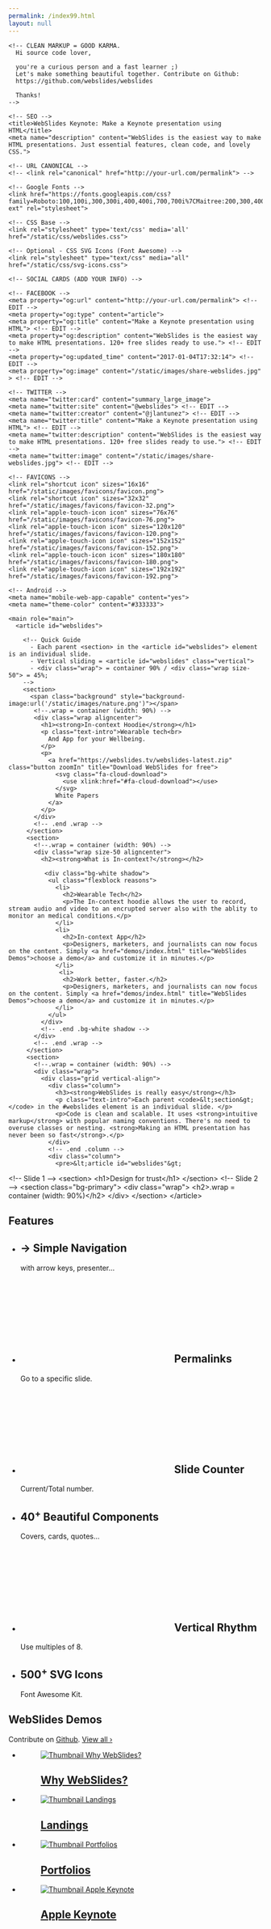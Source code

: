 ```yaml
---
permalink: /index99.html
layout: null
---
```


<html lang="en" prefix="og: http://ogp.me/ns#">
  <head>
    <meta charset="utf-8">
    <meta name="viewport" content="width=device-width, initial-scale=1">

    <!-- CLEAN MARKUP = GOOD KARMA.
      Hi source code lover,

      you're a curious person and a fast learner ;)
      Let's make something beautiful together. Contribute on Github:
      https://github.com/webslides/webslides

      Thanks!
    -->

    <!-- SEO -->
    <title>WebSlides Keynote: Make a Keynote presentation using HTML</title>
    <meta name="description" content="WebSlides is the easiest way to make HTML presentations. Just essential features, clean code, and lovely CSS.">

    <!-- URL CANONICAL -->
    <!-- <link rel="canonical" href="http://your-url.com/permalink"> -->

    <!-- Google Fonts -->
    <link href="https://fonts.googleapis.com/css?family=Roboto:100,100i,300,300i,400,400i,700,700i%7CMaitree:200,300,400,600,700&amp;subset=latin-ext" rel="stylesheet">

    <!-- CSS Base -->
    <link rel="stylesheet" type='text/css' media='all' href="/static/css/webslides.css">

    <!-- Optional - CSS SVG Icons (Font Awesome) -->
    <link rel="stylesheet" type="text/css" media="all" href="/static/css/svg-icons.css">

    <!-- SOCIAL CARDS (ADD YOUR INFO) -->

    <!-- FACEBOOK -->
    <meta property="og:url" content="http://your-url.com/permalink"> <!-- EDIT -->
    <meta property="og:type" content="article">
    <meta property="og:title" content="Make a Keynote presentation using HTML"> <!-- EDIT -->
    <meta property="og:description" content="WebSlides is the easiest way to make HTML presentations. 120+ free slides ready to use."> <!-- EDIT -->
    <meta property="og:updated_time" content="2017-01-04T17:32:14"> <!-- EDIT -->
    <meta property="og:image" content="/static/images/share-webslides.jpg" > <!-- EDIT -->

    <!-- TWITTER -->
    <meta name="twitter:card" content="summary_large_image">
    <meta name="twitter:site" content="@webslides"> <!-- EDIT -->
    <meta name="twitter:creator" content="@jlantunez"> <!-- EDIT -->
    <meta name="twitter:title" content="Make a Keynote presentation using HTML"> <!-- EDIT -->
    <meta name="twitter:description" content="WebSlides is the easiest way to make HTML presentations. 120+ free slides ready to use."> <!-- EDIT -->
    <meta name="twitter:image" content="/static/images/share-webslides.jpg"> <!-- EDIT -->

    <!-- FAVICONS -->
    <link rel="shortcut icon" sizes="16x16" href="/static/images/favicons/favicon.png">
    <link rel="shortcut icon" sizes="32x32" href="/static/images/favicons/favicon-32.png">
    <link rel="apple-touch-icon icon" sizes="76x76" href="/static/images/favicons/favicon-76.png">
    <link rel="apple-touch-icon icon" sizes="120x120" href="/static/images/favicons/favicon-120.png">
    <link rel="apple-touch-icon icon" sizes="152x152" href="/static/images/favicons/favicon-152.png">
    <link rel="apple-touch-icon icon" sizes="180x180" href="/static/images/favicons/favicon-180.png">
    <link rel="apple-touch-icon icon" sizes="192x192" href="/static/images/favicons/favicon-192.png">

    <!-- Android -->
    <meta name="mobile-web-app-capable" content="yes">
    <meta name="theme-color" content="#333333">
  </head>
  <body>
    

    <main role="main">
      <article id="webslides">

        <!-- Quick Guide
          - Each parent <section> in the <article id="webslides"> element is an individual slide.
          - Vertical sliding = <article id="webslides" class="vertical">
          - <div class="wrap"> = container 90% / <div class="wrap size-50"> = 45%;
        -->
        <section>
          <span class="background" style="background-image:url('/static/images/nature.png')"></span>
           <!--.wrap = container (width: 90%) -->
           <div class="wrap aligncenter">
             <h1><strong>In-context Hoodie</strong></h1>
             <p class="text-intro">Wearable tech<br>
               And App for your Wellbeing.
             </p>
             <p>
               <a href="https://webslides.tv/webslides-latest.zip" class="button zoomIn" title="Download WebSlides for free">
                 <svg class="fa-cloud-download">
                   <use xlink:href="#fa-cloud-download"></use>
                 </svg>
                 White Papers
               </a>
             </p>
           </div>
           <!-- .end .wrap -->
         </section>
         <section>
           <!--.wrap = container (width: 90%) -->
           <div class="wrap size-50 aligncenter">
             <h2><strong>What is In-context?</strong></h2>
           
              <div class="bg-white shadow">
               <ul class="flexblock reasons">
                 <li>
                   <h2>Wearable Tech</h2>
                   <p>The In-context hoodie allows the user to record, stream audio and video to an encrupted server also with the ablity to monitor an medical conditions.</p>
                 </li>
                 <li>
                   <h2>In-context App</h2>
                   <p>Designers, marketers, and journalists can now focus on the content. Simply <a href="demos/index.html" title="WebSlides Demos">choose a demo</a> and customize it in minutes.</p>
                 </li>
                  <li>
                   <h2>Work better, faster.</h2>
                   <p>Designers, marketers, and journalists can now focus on the content. Simply <a href="demos/index.html" title="WebSlides Demos">choose a demo</a> and customize it in minutes.</p>
                 </li>
               </ul>
             </div>
             <!-- .end .bg-white shadow -->
           </div>
           <!-- .end .wrap -->
         </section>
         <section>
           <!--.wrap = container (width: 90%) -->
           <div class="wrap">
             <div class="grid vertical-align">
               <div class="column">
                 <h3><strong>WebSlides is really easy</strong></h3>
                 <p class="text-intro">Each parent <code>&lt;section&gt;</code> in the #webslides element is an individual slide. </p>
                 <p>Code is clean and scalable. It uses <strong>intuitive markup</strong> with popular naming conventions. There's no need to overuse classes or nesting. <strong>Making an HTML presentation has never been so fast</strong>.</p>
               </div>
               <!-- .end .column -->
               <div class="column">
                 <pre>&lt;article id="webslides"&gt;
   <span class="code-comment">&lt;!-- Slide 1 --&gt;</span>
   &lt;section&gt;
     &lt;h1&gt;Design for trust&lt;/h1&gt;
   &lt;/section&gt;
   <span class="code-comment">&lt;!-- Slide 2 --&gt;</span>
   &lt;section class="bg-primary"&gt;
     &lt;div class="wrap"&gt;
       &lt;h2&gt;.wrap = container (width: 90%)&lt;/h2&gt;
     &lt;/div&gt;
   &lt;/section&gt;
 &lt;/article&gt;
 </pre>
               </div>
               <!-- .end .column -->
             </div>
             <!-- .end .grid -->
           </div>
           <!-- .end .wrap -->
         </section>
         <section>
           <div class="wrap">
             <h2>Features</h2>
             <ul class="flexblock features">
               <li>
                 <div>
                   <h2>
                     <span>&rarr;</span>
                     Simple Navigation
                   </h2>
                   with arrow keys, presenter...
                 </div>
               </li>
               <li>
                 <div>
                   <h2>
                     <svg class="fa-link">
                       <use xlink:href="#fa-link"></use>
                     </svg>
                     Permalinks
                   </h2>
                   Go to a specific slide.
                 </div>
               </li>
               <li>
                 <div>
                   <h2>
                     <svg class="fa-clock-o">
                       <use xlink:href="#fa-clock-o"></use>
                     </svg>
                     Slide Counter
                   </h2>
                   Current/Total number.
                 </div>
               </li>
               <li>
                 <div>
                   <h2>
                     <span>40<sup>+</sup></span>
                     Beautiful Components
                   </h2>
                   Covers, cards, quotes...
                 </div>
               </li>
               <li>
                 <div>
                   <h2>
                     <svg class="fa-text-height">
                       <use xlink:href="#fa-text-height"></use>
                     </svg>
                     Vertical Rhythm
                   </h2>
                   Use multiples of 8.
                 </div>
               </li>
               <li>
                 <div>
                   <h2>
                     <span>500<sup>+</sup></span>
                     SVG Icons
                   </h2>
                   Font Awesome Kit.
                 </div>
               </li>
             </ul>
           </div>
         </section>
         <section>
           <div class="wrap">
             <h2><strong>WebSlides Demos</strong></h2>
             <p>Contribute on <a href="https://github.com/webslides/webslides" title="Contribute on Github">Github</a>. <span class="alignright"><a href="demos/index.html" title="WebSlides Demos">View all &rsaquo;</a></span></p>
             <ul class="flexblock gallery">
               <li>
                 <a href="demos/why-webslides.html" title="Why WebSlides?">
                   <figure>
                     <img alt="Thumbnail Why WebSlides?" src="https://webslides.tv/static/images/demos-why.png">
                     <figcaption>
                       <h2>Why WebSlides?</h2>
                     </figcaption>
                   </figure>
                 </a>
               </li>
               <li>
                 <a href="demos/landings.html" title="Landings">
                   <figure>
                     <img alt="Thumbnail Landings" src="https://webslides.tv/static/images/demos-landings.png">
                     <figcaption>
                       <h2>Landings</h2>
                     </figcaption>
                   </figure>
                 </a>
               </li>
               <li>
                 <a href="demos/portfolios.html" title="Portfolios">
                   <figure>
                     <img alt="Thumbnail Portfolios" src="https://webslides.tv/static/images/demos-portfolios.png">
                     <figcaption>
                       <h2>Portfolios</h2>
                     </figcaption>
                   </figure>
                 </a>
               </li>
               <li>
                 <a href="demos/keynote.html" title="Apple Keynote">
                   <figure>
                     <img alt="Thumbnail Apple Keynote" src="https://webslides.tv/static/images/demos-apple.png">
                     <figcaption>
                       <h2>Apple Keynote</h2>
                     </figcaption>
                   </figure>
                 </a>
               </li>
             </ul>
           </div>
           <!-- .end .wrap -->
         </section>
         <section>
           <div class="wrap">
             <div class="grid vertical-align">
               <div class="column">
                 <h4>
                   <svg class="fa-life-ring">
                     <use xlink:href="#fa-life-ring"></use>
                   </svg>
                   <strong>Guides</strong>
                 </h4>
                 <p>If you need help, here's just three tutorials. Just a basic knowledge of HTML is required:</p>
                 <ul class="description">
                   <li><a href="demos/components.html" title="WebSlides Components">WebSlides Components</a>.</li>
                   <li><a href="demos/classes.html" title="WebSlides Classes">WebSlides Classes</a>.</li>
                   <li><a href="demos/media.html" title="WebSlides Media">WebSlides Media: images, videos...</a></li>
                 </ul>
               </div>
               <div class="column">
                 <figure><img class="aligncenter" src="static/images/setup.png" alt="WebSlides Files"></figure>
               </div>
               <div class="column">
                 <h4>
                   <svg class="fa-cubes">
                     <use xlink:href="#fa-cubes"></use>
                   </svg>
                   <strong>Built to expand</strong>
                 </h4>
                 <p>The best way to <strong>inspire with your content</strong> is to connect on a personal level:</p>
                 <ul class="description">
                   <li>Background images: <a href="http://unsplash.com">Unsplash</a>.</li>
                   <li>CSS animations: <a href="https://daneden.github.io/animate.css/">Animate.css</a>.</li>
                   <li>Longforms: <a href="http://michalsnik.github.io/aos/"> Animate on scroll</a>.</li>
                 </ul>
               </div>
             </div>
             <!--end .grid -->
           </div>
         </section>
         <section class="aligncenter">
           <!-- .wrap = container (width: 90%) -->
           <div class="wrap">
             <h2><strong>Ready to Start?</strong> </h2>
             <p class="text-intro">Create your own presentation instantly. <br>120+ premium slides ready to use.</p>
             <p>
               <a href="https://webslides.tv/webslides-latest.zip" class="button" title="Download WebSlides">
                 <svg class="fa-cloud-download">
                   <use xlink:href="#fa-cloud-download"></use>
                 </svg>
                 Free Download
               </a>
               <span class="try">
                 <a href="https://www.paypal.me/jlantunez/8" title="Thanks :)">
                   <svg class="fa-paypal">
                     <use xlink:href="#fa-paypal"></use>
                   </svg>
                   Pay what you want.
                 </a>
               </span>
             </p>
           </div>
           <!-- .end .wrap -->
         </section>
         <section class="slide-bottom">
           <div class="wrap">
             <div class="content-right text-serif">
               <h2>
                 <strong>Thanks.</strong>
                 <a target="_blank" title="Share on Twitter" href="https://twitter.com/intent/tweet?text=Finally,%20everything%20you%20need%20to%20make%20HTML%20presentations%20in%20a%20fast/beautiful%20way.%20@WebSlides%20=%20Good%20karma%20&mdash;%20https://webslides.tv">
                   <svg class="fa-twitter">
                     <use xlink:href="#fa-twitter"></use>
                   </svg>
                 </a>
               </h2>
               <p>People share content that makes them feel inspired. WebSlides is a very effective way to engage young audiences, customers, and teams.</p> 
               <p>Best,<br> <a href="https://twitter.com/jlantunez">@jlantunez</a>, <a href="https://twitter.com/belelros">@belelros</a>, and <a href="https://twitter.com/luissacristan">@luissacristan</a>.</p>
             </div>
             <!-- .end .content-right -->
           </div>
           <!-- .end .wrap -->
         </section>
        <section class="bg-apple aligncenter">
          <!--.wrap = container (width: 90%) -->
          <div class="wrap">
            <h1><img class="whitelogo" src="/static/images/logos/apple.svg" alt="Apple Logo"></h1>
          </div>
          <!-- .end .wrap -->
        </section>
        <section class="bg-apple">
          <!--.wrap = container (width: 90%) -->
          <div class="wrap size-50">
            <h1>Make a Keynote presentation using HTML</h1>
            <p class="text-intro">WebSlides is an open source framework for building HTML presentations, landings, and portfolios.</p>
            <p><code>.bg-apple</code></p>
          </div>
          <!-- .end .wrap -->
        </section>
        <section class="bg-apple aligncenter">
          <!--.wrap = container (width: 90%) -->
          <div class="wrap">
            <h2>HTML presentations can be easy</h2>
          </div>
          <!-- .end .wrap -->
        </section>
        <section class="bg-apple">
          <div class="wrap">
            <h2>Features</h2>
            <ul class="flexblock features">
              <li>
                <div>
                  <h2>
                    <span>&rarr;</span>
                    Simple Navigation
                  </h2>
                  with arrow keys and swipe.
                </div>
              </li>
              <li>
                <div>
                  <h2>
                    <svg class="fa-link">
                      <use xlink:href="#fa-link"></use>
                    </svg>
                    Permalinks
                  </h2>
                  Go to a specific slide.
                </div>
              </li>
              <li>
                <div>
                  <h2>
                    <svg class="fa-clock-o">
                      <use xlink:href="#fa-clock-o"></use>
                    </svg>
                    Slide Counter
                  </h2>
                  Current/Total number
                </div>
              </li>
              <li>
                <div>
                  <h2>
                    <span>40<sup>+</sup></span>
                    Beautiful Components
                  </h2>
                  Covers, cards, quotes...
                </div>
              </li>
              <li>
                <div>
                  <h2>
                    <svg class="fa-text-height">
                      <use xlink:href="#fa-text-height"></use>
                    </svg>
                    Vertical Rhythm
                  </h2>
                  Use multiples of 8.
                </div>
              </li>
              <li>
                <div>
                  <h2>
                    <span>500<sup>+</sup></span>
                    SVG Icons
                  </h2>
                  Font Awesome Kit.
                </div>
              </li>
            </ul>
          </div>
        </section>
        <section class="bg-apple">
          <div class="wrap">
            <div class="content-left">
              <h2>WebSlides was made to inspire people.</h2>
            </div>
            <!-- end .content-left -->
            <div class="content-left">
              <p>WebSlides is a wonderful way to showcase your company. All content is for demo purposes only. Images are property of their respective owners.</p>
            </div>
            <!-- end .content-left -->
            <ul class="flexblock">
              <li>
                <div>
                  <img class="whitelogo" src="/static/images/logos/google.svg" alt="Google">
                </div>
              </li>
              <li>
                <div>
                  <img class="whitelogo" src="/static/images/logos/netflix.svg" alt="Netflix">
                </div>
              </li>
              <li>
                <div>
                  <img class="whitelogo" src="/static/images/logos/microsoft.svg" alt="Microsoft">
                </div>
              </li>
            </ul>
          </div>
          <!-- .end .wrap -->
        </section>
        <section class="bg-apple">
          <div class="wrap">
            <div class="content-left">
              <h2>WebSlides help you build a culture of excellence.</h2>
            </div>
            <!-- end .content-left -->
            <div class="content-left">
              <p>The art of storytelling. Hypertext, clean code, and beauty as narrative elements. Just essential features and lovely CSS. All content is for demo purposes only. </p>
            </div>
            <!-- end .content-left -->
            <ul class="flexblock metrics">
              <li> Founded
                <span>1976</span>
              </li>
              <li>
                <span>
                  <svg class="fa-users">
                    <use xlink:href="#fa-users"></use>
                  </svg>
                </span>
                524M Subscribers
              </li>
              <li>
                <span>
                  <svg class="fa-line-chart">
                    <use xlink:href="#fa-line-chart"></use>
                  </svg>
                </span>
                Revenue: $16M
              </li>
              <li>
                Monthly Growth
                <span>64%</span>
              </li>
            </ul>
          </div>
          <!-- .end .wrap -->
        </section>
        <section class="bg-apple">
          <!--.wrap o <nav> = container 1200px -->
          <div class="wrap">
            <ul class="flexblock metrics border">
              <li> Founded
                <span>1976</span>
              </li>
              <li>
                <span>
                  <svg class="fa-users">
                    <use xlink:href="#fa-users"></use>
                  </svg>
                </span>
                524M Subscribers
              </li>
              <li>
                <span>
                  <svg class="fa-line-chart">
                    <use xlink:href="#fa-line-chart"></use>
                  </svg>
                </span>
                Revenue: $16M
              </li>
              <li>
                Monthly Growth
                <span>64%</span>
              </li>
              <li>
                <span>
                  <svg class="fa-building-o">
                    <use xlink:href="#fa-building-o"></use>
                  </svg>
                </span>
                6 Offices
              </li>
              <li>
                <span>
                  <svg class="fa-smile-o">
                    <use xlink:href="#fa-smile-o"></use>
                  </svg>
                </span>
                14K Employees
              </li>
              <li>
                <span>
                $4M
                </span>
                EBITDA
              </li>
              <li>
                <span>
                  <svg class="fa-university">
                    <use xlink:href="#fa-university"></use>
                  </svg>
                </span>
                Bank: $76B
              </li>
            </ul>
          </div>
          <!-- .end .wrap -->
        </section>
        <section class="bg-apple aligncenter">
          <span class="background dark" style="background-image:url('https://source.unsplash.com/pb_lF8VWaPU/')"></span>
          <div class="wrap">
            <h2 class="text-data">3,456,789</h2>
            <h3>iPhone 7 in first 24 hours</h3>
          </div>
          <!-- .end .wrap -->
        </section>
        <section class="bg-apple aligncenter">
          <!--.wrap = container (width: 90%) -->
          <div class="wrap">
            <h2 class="text-data">$48 Billion</h2>
            <h3>Revenue in Q4 2024</h3>
          </div>
          <!-- .end .wrap -->
        </section>
        <section class="bg-apple slide-bottom">
          <!-- Overlay/Opacity: [class*="bg-"] > .background.dark or .light -->
          <span class="background" style="background-image:url('https://source.unsplash.com/Y5Tjb62cxl8/')"></span>
          <div class="wrap">
            <div class="content-left">
              <p>
                <svg class="large fa-tree">
                  <use xlink:href="#fa-tree"></use>
                </svg>
              </p>
              <h2>1,000,000</h2>
              <h3>We're working to protect up to a million acres of sustainable forest.</h3>
            </div>
          </div>
          <!-- .end .wrap -->
        </section>
        <section class="bg-apple">
          <div class="wrap">
            <div class="card-50">
              <figure><img class="aligncenter" src="/static/images/iphone.png" alt="iPhone"></figure>
              <div class="flex-content">
                <h2>
                  <svg class="fa-apple">
                    <use xlink:href="#fa-apple"></use>
                  </svg>
                  iPhone 7
                </h2>
                <p class="text-intro">3D Touch, 12MP photos, and 4K video.</p>
                <p>Every iPhone they have made was built on the same belief. That a phone should be more than a collection of features. That, above all, a phone should be absolutely simple, beautiful, and magical to use.</p>
              </div>
              <!-- end .flex-content-->
            </div>
            <!-- end .card-50-->
          </div>
          <!-- .end .wrap -->
        </section>
        <section class="bg-apple">
          <div class="wrap">
            <div class="grid vertical-align">
              <div class="column">
                <h2>
                  <svg class="fa-apple">
                    <use xlink:href="#fa-apple"></use>
                  </svg>
                  iPhone 7
                </h2>
                <p class="text-intro">We worked closely with the very talented people at Acme and created a new website. Content demo. </p>
                <ul class="description">
                  <li>
                    <span class="text-label">
                    Client:
                    </span>
                    Apple (2016)
                  </li>
                  <li>
                    <span class="text-label">
                    Services:
                    </span>
                    Web Design
                  </li>
                  <li>
                    <span class="text-label">
                    Website:
                    </span>
                    <a href="https://apple.com/iphone/">apple.com/iphone</a>
                  </li>
                </ul>
              </div>
              <!-- end .column-->
              <div class="column">
                <figure>
                  <img src="/static/images/iphone.png" alt="iPhone">
                </figure>
              </div>
              <!-- end figure-->
            </div>
            <!-- end .grid-->
          </div>
          <!-- end .wrap-->
        </section>
        <section class="bg-apple">
          <div class="wrap">
            <div class="card-50">
              <div class="flex-content">
                <ul class="flexblock specs">
                  <li>
                    <div>
                      <svg class="fa-wifi">
                        <use xlink:href="#fa-wifi"></use>
                      </svg>
                      <h2>Ultra-Fast WiFi</h2>
                      Faster LTE with the best worldwide roaming.
                    </div>
                  </li>
                  <li>
                    <div>
                      <svg class="fa-camera">
                        <use xlink:href="#fa-camera"></use>
                      </svg>
                      <h2>Two cameras that shoot as one.</h2>
                      12MP wide angle.
                    </div>
                  </li>
                  <li>
                    <div>
                      <svg class="fa-life-ring">
                        <use xlink:href="#fa-life-ring"></use>
                      </svg>
                      <h2>Lifetime Warranty </h2>
                      We'll fix it or if we can't, we'll replace it.
                    </div>
                  </li>
                </ul>
              </div>
              <!-- end .flex-content-->
              <figure>
                <img class="aligncenter" src="/static/images/iphone.png" alt="iPhone 6">
              </figure>
            </div>
          </div>
          <!-- .end .wrap -->
        </section>
        <section class="bg-apple aligncenter">
          <div class="wrap zoomIn">
            <h1>
              <svg class="fa-apple">
                <use xlink:href="#fa-apple"></use>
              </svg>
              Pay
            </h1>
          </div>
          <!-- .end .wrap -->
        </section>
        <section class="bg-apple">
          <span class="background-left-bottom" style="background-image:url('../static/images/iphone-hand.png')"></span>
          <div class="wrap">
            <div class="content-right">
              <h2>
                Redesigning
                <svg class="fa-apple">
                  <use xlink:href="#fa-apple"></use>
                </svg>
                Pay
              </h2>
              <p>We've been working with the Acme team over the last three months to build a new app.</p>
              <p>
                <a href="#" class="button" title="Case study">Case study &rsaquo;</a>
                <a href="https://www.apple.com/apple-pay/" class="button ghost" title="Apple Website">Open site &rsaquo;</a>
              </p>
            </div>
          </div>
          <!-- .end .wrap -->
        </section>
        <section class="bg-apple">
          <span class="background-right-bottom" style="background-image:url('../static/images/iphone-hand.png')"></span>
          <!--.wrap = container (width: 90%) -->
          <div class="wrap">
            <div class="content-left">
              <h2>Payments Made Simple</h2>
              <p>Apple Pay is so easy. Pay with your debit cards and credit cards with just a touch.</p>
              <div class="content-left">
                <h3>Secure</h3>
                <p>Your card is never stored. Apple Pay uses a device-specific number and unique transaction code.</p>
              </div>
              <!-- .end .content-left -->
              <div class="content-left">
                <h3>Universal</h3>
                <p>Apple Pay works with most major credit and debit cards from nearly all banks.</p>
              </div>
              <!-- .end .content-left -->
            </div>
            <!-- .end .content-left -->
          </div>
          <!-- .end .wrap -->
        </section>
        <section class="bg-apple">
          <span class="background-left-bottom" style="background-image:url('../static/images/iphone-hand.png')"></span>
          <div class="wrap">
            <div class="content-right">
              <ul class="flexblock specs">
                <li>
                  <div>
                    <svg class="fa-bolt">
                      <use xlink:href="#fa-bolt"></use>
                    </svg>
                    <h2>Incredibly fast</h2>
                    Just hold your iPhone near the reader.
                  </div>
                </li>
                <li>
                  <div>
                    <svg class="fa-globe">
                      <use xlink:href="#fa-globe"></use>
                    </svg>
                    <h2>Works with all major banks</h2>
                    Apple Pay is accepted in restaurants, hotels...
                  </div>
                </li>
                <li>
                  <div>
                    <svg class="fa-lock">
                      <use xlink:href="#fa-lock"></use>
                    </svg>
                    <h2>The safer way to pay</h2>
                    Your card number is never stored.
                  </div>
                </li>
              </ul>
            </div>
          </div>
          <!-- .end .wrap -->
        </section>
        <section class="bg-apple">
          <span class="background-right-bottom" style="background-image:url('../static/images/iphone-hand.png')"></span>
          <div class="wrap">
            <div class="content-left">
              <h1>
                <svg class="fa-apple">
                  <use xlink:href="#fa-apple"></use>
                </svg>
                Pay
              </h1>
              <p>Use your iPhone to pay securely and easily at over a million store locations and within apps — with a single touch. See where you can use Apple Pay:
              </p>
              <form class="user" action="/" method="post">
                <input type="text" name="location" placeholder="Stores in your city..." required>
                <button type="submit" title="Search">Search &rsaquo;</button>
              </form>
            </div>
          </div>
          <!-- .end .wrap -->
        </section>
        <section class="bg-apple">
          <!--.wrap = container (width: 90%) -->
          <div class="wrap">
            <blockquote class="text-quote">
              <p>I'm an optimist in the sense that I believe humans are noble and honorable, and some of them are really smart. I have a very optimistic view of individuals.</p>
              <p>
                <cite>
                  <!-- <img class="avatar-56" src="/static/images/avatar.jpg" alt="Avatar"> --> Steve Jobs.
                </cite>
              </p>
            </blockquote>
          </div>
          <!-- .end .wrap -->
        </section>
        <section class="bg-apple">
          <span class="background-right-bottom" style="background-image:url('https://webslides.tv/static/images/tim-cook.png')"></span>
          <div class="wrap">
            <div class="content-left">
              <blockquote>
                <p>&ldquo;We see that privacy is a fundamental human right that people have. We are going to do everything that we can to help maintain that trust.&rdquo;</p>
                <p><cite>Tim Cook, CEO of Apple.</cite></p>
              </blockquote>
            </div>
          </div>
          <!-- .end .wrap -->
        </section>
        <section class="bg-apple">
          <header>
            <!--.wrap o <nav> = container 1200px -->
            <div class="wrap">
              <p>Header <span class="alignright">.alignright</span></p>
            </div>
          </header>
          <div class="aligncenter fadeInUp">
            <h2>Simple CSS Alignments</h2>
            <p>Put content wherever you want.</p>
          </div>
          <footer class="bg-trans-dark">
            <div class="wrap">
              <p>
                <span class="alignleft">
                Footer
                </span>
                <span class="alignright">
                  <a href="#" title="Twitter">
                    <svg class="fa-twitter">
                      <use xlink:href="#fa-twitter"></use>
                    </svg>
                    @username
                  </a>
                </span>
              </p>
            </div>
          </footer>
        </section>
        <section class="bg-apple slide-top">
          <div class="wrap">
            <div class="content-left">
              <h3>1/9 left top</h3>
              <p>Put content wherever you want. Have less. Do more. Create beautiful solutions.</p>
              <p><code>.slide-top and .content-left</code></p>
            </div>
          </div>
          <!-- .end .wrap -->
        </section>
        <section class="bg-apple slide-top">
          <div class="wrap">
            <div class="content-center">
              <h3>2/9 center top</h3>
              <p>Apple I was designed and hand-built by Steve Wozniak. Steve Jobs had the idea of selling the computer.</p>
              <p><code>.slide-top and .content-center</code></p>
            </div>
          </div>
          <!-- .end .wrap -->
        </section>
        <section class="bg-apple slide-top">
          <div class="wrap">
            <div class="content-right">
              <h3>3/9 right top</h3>
              <p>The Apple II is one of the first highly successful computers.</p>
              <p><code>.slide-top and .content-right</code></p>
            </div>
          </div>
          <!-- .end .wrap -->
        </section>
        <section class="bg-apple">
          <div class="wrap">
            <div class="content-left">
              <h3>4/9 left center</h3>
              <p>The Apple III is a business-oriented personal computer that was intended as the successor to the Apple II series.</p>
              <p><code>.content-left</code></p>
            </div>
          </div>
          <!-- .end .wrap -->
        </section>
        <section class="bg-apple">
          <div class="wrap">
            <div class="content-center">
              <h3>5/9 center</h3>
              <p>Apple Lisa was one of the first personal computers to offer a graphical user interface.</p>
              <p><code>.content-center</code></p>
            </div>
          </div>
          <!-- .end .wrap -->
        </section>
        <section class="bg-apple">
          <div class="wrap">
            <div class="content-right">
              <h3>6/9 right center</h3>
              <p>The Macintosh was the company's first mass-market personal computer featuring a GUI and mouse.</p>
              <p><code>.content-right</code></p>
            </div>
          </div>
          <!-- .end .wrap -->
        </section>
        <section class="bg-apple slide-bottom">
          <div class="wrap">
            <div class="content-left">
              <h3>7/9 left bottom</h3>
              <p>The iBook was a line of laptop computers designed and marketed by Apple Inc. from 1999 to 2006.</p>
              <p><code>.slide-bottom</code> and <code>.content-left</code></p>
            </div>
          </div>
          <!-- .end .wrap -->
        </section>
        <section class="bg-apple slide-bottom">
          <div class="wrap">
            <div class="content-center">
              <h3>8/9 center bottom</h3>
              <p>Apple introduced the first generation iPod on October 23, 2001, with the slogan "1,000 songs in your pocket".</p>
              <p><code>.slide-bottom</code> and <code>.content-center</code></p>
            </div>
          </div>
          <!-- .end .wrap -->
        </section>
        <section class="bg-apple slide-bottom">
          <div class="wrap">
            <div class="content-right">
              <h3>9/9 right bottom</h3>
              <p>The original iPhone was introduced by Steve Jobs on January 9, 2007. Jobs introduced the iPhone as a combination of three devices.</p>
              <p><code>.slide-bottom</code> and <code>.content-right</code></p>
            </div>
          </div>
          <!-- .end .wrap -->
        </section>
        <section class="bg-apple">
          <div class="wrap size-50">
            <h2>CSS Animations</h2>
            <p>Fadein transition to all slides.</p>
            <pre>&lt;article id="webslides"&gt;
  &lt;section&gt;
    &lt;div class="wrap fadeInUp"&gt;
      &lt;h1&gt;Slide&lt;/h1&gt;
    &lt;/div&gt;
  &lt;/section&gt;
&lt;/article&gt;</pre>
            <p>Just 5 basic animations: .fadeIn, .fadeInUp, .zoomIn, .slideInLeft, and .slideInRight.</p>
          </div>
          <!-- .end .wrap -->
        </section>
        <section class="bg-black aligncenter">
          <span class="background light" style="background-image:url('https://source.unsplash.com/UxtIESWxLh8/')"></span>
          <div class="wrap">
            <h2>Embedding Media</h2>
          </div>
          <!-- .end .wrap -->
        </section>
        <section class="bg-apple">
          <div class="wrap">
            <div class="content-left">
              <h3><a href="https://webslides.tv/demos/media#slide=2">YouTube API</a></h3>
              <p>Embed videos with loop, autoplay, and muted attributes. The video will automatically play when the slide is loaded.</p>
              <pre>&lt;div class="embed"&gt;
 &lt;div data-youtube data-youtube-id=&quot;CQY3KUR3VzM&quot; data-autoplay &gt;&lt;/div&gt;
&lt;/div&gt;</pre>
              <p><code>.embed</code> (responsive)</p>
            </div>
            <!-- end .content-left -->
            <div class="content-left">
              <!-- <div class="embed"> = Responsive -->
              <div class="embed">
                <div data-youtube data-youtube-id="CQY3KUR3VzM" data-autoplay data-no-controls></div>
              </div>
              <!-- end .embed -->
            </div>
            <!-- end .content-left -->
          </div>
          <!-- .end .wrap -->
        </section>
        <section class="bg-apple fullscreen">
          <!-- Fullscreen Video -->
          <div class="embed">
            <div data-youtube data-youtube-id="lvOKBQvbLhg" data-autoplay></div>
          </div>
          <!-- .end .embed -->
        </section>
        <section class="fullscreen bg-apple aligncenter">
         <div class="embed">
           <video autoplay loop muted poster="https://webslides.tv/static/images/peggy.jpg">
            <source src="https://webslides.tv/static/videos/peggy.mp4" type="video/mp4">
           </video>
          </div><!-- .embed -->
          <!-- .wrap = container (width: 90%) -->
          <div class="wrap size-50">
            <h2><strong>Be Awesome</strong></h2>
          </div>
        </section>
        <section class="fullscreen bg-black aligncenter">
          <div class="embed dark">
             <video autoplay loop muted poster="https://webslides.tv/static/images/peggy.jpg">
             <source src="https://webslides.tv/static/videos/peggy.mp4" type="video/mp4">
            </video>
          </div><!-- .embed -->
          <!-- .wrap = container (width: 90%) -->
          <div class="wrap size-50">
            <h2><strong>Think Different</strong></h2>
            <p>Overlay: <code>fullscreen.bg-black > .embed.dark</code> or .light</p>
          </div>
          <!-- .end .wrap -->
        </section>
        <section class="bg-apple aligncenter">
          <span class="background-right-bottom" style="background-image:url('https://webslides.tv/static/images/tim-cook.png')"></span>
          <div class="wrap">
            <h1>One more thing...</h1>
          </div>
          <!-- .end .wrap -->
        </section>
        <section class="bg-apple aligncenter">
          <div class="wrap">
            <div class="cta">
              <div class="number">
                <p><span>Ag</span></p>
              </div>
              <!--end .number -->
              <div class="benefit">
                <p class="text-subtitle">San Francisco</p>
                <h3><strong>The quick brown fox jumps over the lazy dog</strong>.</h3>
                <p>ABCDEFGHIJKLMNOPQRSTUVWXYZ</p>
                <p>abcdefghijklmnopqrstuvwxyz</p>
                <p>1234567890(,.;:?!$&*)</p>
              </div>
              <!--end .benefit -->
            </div>
            <!--end .cta -->
          </div>
          <!-- .end .wrap -->
        </section>
        <section class="bg-apple aligncenter">
          <!-- .wrap = container (width: 90%) -->
          <div class="wrap">
            <h2><strong>Start in seconds</strong></h2>
            <p class="text-intro">120+ prebuilt slides ready to use.</p>
            <p>
              <a href="https://webslides.tv/webslides-latest.zip" class="button" title="Download WebSlides">
                <svg class="fa-cloud-download">
                  <use xlink:href="#fa-cloud-download"></use>
                </svg>
                Free Download
              </a>
              <span class="try">
                <a href="https://www.paypal.me/jlantunez/8" title="Good karma :)">
                  <svg class="fa-paypal">
                    <use xlink:href="#fa-paypal"></use>
                  </svg>
                  Pay what you want.
                </a>
              </span>
            </p>
          </div>
          <!-- .end .wrap -->
        </section>
        <section class="bg-apple aligncenter">
          <h2 class="text-emoji zoomIn">😎</h2>
          <h3><strong>Thank you!</strong></h2>
          <p><a href="https://twitter.com/webslides" title="@WebSlides on Twitter">@WebSlides</a></p>
        </section>
        <section class="bg-red">
          <span class="background dark" style="background-image:url('https://source.unsplash.com/R1J6Z1cnJZc/1600x800')"></span>
          <!--.wrap = container (width: 90%) -->
          <div class="wrap aligncenter">
            <h1>
              <strong>Netflix's Culture</strong>
            </h1>
            <p class="text-symbols">* * * </p>
            <p><a class="button ghost" href="https://webslides.tv/webslides-latest.zip" title="Download WebSlides for free">
              <svg class="fa-cloud-download">
                <use xlink:href="#fa-cloud-download"></use>
              </svg> WebSlides</a>
            </p>
          </div>
          <!-- .end .wrap -->
        </section>
        <section>
          <div class="wrap size-50 bg-white">
            <h2>
              <svg class="fa-info-circle large">
                <use xlink:href="#fa-info-circle"></use>
              </svg>
              <strong>A bit of context</strong>
            </h2>
            <hr>
            <p><a href="http://firstround.com/review/The-woman-behind-the-Netflix-Culture-doc/">Patty McCord</a> created <a href="https://jobs.netflix.com/life-at-netflix">Netflix's culture</a>. She wrote the document called <strong>"Netflix Culture: Freedom & Responsibility."</strong> (2009). So far, it's been shared over 16 million times on <a href="https://www.slideshare.net/reed2001/culture-1798664">Slideshare</a> and has been called "the most important document ever to come out of the Valley" by Sheryl Sandberg.</p>
          </div>
          <!-- .end .wrap -->
        </section>
        <section>
          <!--.wrap = container (width: 90%) -->
          <div class="wrap">
            <div class="grid vertical-align">
              <div class="column">
                <h3><strong>We seek excellence</strong></h3>
              </div>
              <div class="column">
                <p class="text-intro">We value candor, transparency, and courage. <strong>We embrace context and avoid control</strong>, seeking insight and understanding to make sound decisions.
                </p>
              </div>
            </div>
          </div>
          <!-- .end .wrap -->
        </section>
        <section class="bg-red">
          <span class="background" style="background-image:url('https://source.unsplash.com/BYYu5nvQoUM/1600x800')"></span>
          <!--.wrap = container (width: 90%) -->
          <div class="wrap aligncenter fadeInUp">
            <h3><strong>Diversity & Inclusiveness</strong></h3>
          </div>
          <!-- .end .wrap -->
        </section>
        <section>
          <!--.wrap = container (width: 90%) -->
          <div class="wrap size-50">
            <h2><strong>7 Aspects</strong> of our Culture</h2>
            <hr>
            <ol class="text-cols">
              <li><strong>Values are what we Value</strong></li>
              <li>High Performance</li>
              <li>Freedom & Responsibility</li>
              <li>Context, not Control</li>
              <li>Highly Alined, Loosely Coupled</li>
              <li>Pay Top of Market</li>
              <li>Promotions & Development</li>
            </ol>
          </div>
          <!-- .end .wrap -->
        </section>
        <section>
          <!--.wrap = container (width: 90%) -->
          <div class="wrap size-50 bg-white">
            <h3><strong>1/7 Values are what we value</strong></h3>
            <p class="text-intro">Make your values mean something.</p>
            <hr>
            <p>Many companies have nice sounding value statements displayed in the lobby. Enron, whose leaders went to jail, and which went <strong>bankrupt from <a href="https://www.youtube.com/watch?v=jrEf8uabe7E">fraud</a></strong> had these values displayed in their lobby: <strong>integrity, communication, respect, and excellence</strong>.</p>
          </div>
          <!-- .end .wrap -->
        </section>
        <section>
          <!--.wrap = container (width: 90%) -->
          <div class="wrap size-50">
            <h2><strong>9 Behaviors</strong></h2>
            <p class="text-intro">At Netflix, we particularly value the following nine behaviors and skills. We hire and promote people who demonstrate these nine.</p>
            <hr>
            <ol class="text-cols">
              <li>Judgment</li>
              <li>Communication</li>
              <li>Impact</li>
              <li>Curiosity</li>
              <li>Innovation</li>
              <li>Courage</li>
              <li>Passion</li>
              <li>Honesty</li>
              <li>Selflessness</li>
            </ol>
          </div>
          <!-- .end .wrap -->
        </section>
        <section>
          <!--.wrap = container (width: 90%) -->
          <div class="wrap size-50">
            <h2><strong>7 Aspects</strong> of our Culture</h2>
            <hr>
            <ol class="text-cols">
              <li><strong>Values are what we Value</strong></li>
              <li><strong>High Performance</strong></li>
              <li>Freedom & Responsibility</li>
              <li>Context, not Control</li>
              <li>Highly Alined, Loosely Coupled</li>
              <li>Pay Top of Market</li>
              <li>Promotions & Development</li>
            </ol>
          </div>
          <!-- .end .wrap -->
        </section>
        <section class="bg-black">
          <span class="background dark" style="background-image:url('https://source.unsplash.com/8lUTnkZXZSA/1600x800')"></span>
          <div class="wrap">
            <h3><strong>2/7 High Performance</strong></h3>
            <ul class="flexblock features">
              <li>
                <div>
                  <h2>
                    <svg class="fa-users">
                      <use xlink:href="#fa-users"></use>
                    </svg>
                    We're a team
                  </h2>
                  not a family.
                </div>
              </li>
              <li>
                <div>
                  <h2>
                    <svg class="fa-trophy">
                      <use xlink:href="#fa-trophy"></use>
                    </svg>
                    We're a pro sports team
                  </h2>
                  not a kid's recreational team.
                </div>
              </li>
              <li>
                <div>
                  <h2>
                    <svg class="fa-star">
                      <use xlink:href="#fa-star"></use>
                    </svg>
                    We have stars
                  </h2>
                  in every position.
                </div>
              </li>
            </ul>
          </div>
          <!-- .end .wrap -->
        </section>
        <section>
          <span class="background" style="background-image:url('https://source.unsplash.com/M-H70CDJnDI/1600x800')"></span>
          <div class="wrap size-60 bg-trans-dark">
            <h4><strong>Why are we so manic on high performance?</strong></h4>
            <p class="text-intro">In procedural work, the best are 2x better than the average.</p>
            <hr>
            <p class="text-intro">In creative work, the best are 10x better than the average, so huge premium on creating effective teams of the best.</p>
          </div>
          <!-- .end .wrap -->
        </section>
        <section class="bg-black">
          <span class="background" style="background-image:url('https://source.unsplash.com/26qZsuRwm0c/1600x800')"></span>
          <div class="wrap aligncenter">
            <h2><strong>Content that people love</strong></h2>
          </div>
          <!-- .end .wrap -->
        </section>
        <section class="fullscreen">
          <div class="embed">
            <video autoplay loop poster="https://webslides.tv/static/images/netflix.jpg">
              <source src="https://webslides.tv/static/videos/netflix.mp4" type="video/mp4">
            </video>
          </div>
          <!-- .end .embed -->
        </section>
        <section>
          <div class="wrap size-50">
            <h3><strong>3/7 Freedom & Responsibility</strong></h3>
            <p class="text-intro">Most companies have complex policies around what you can expense, how you travel, what gifts you can accept, etc.</p>
            <hr>
            <p class="text-intro"><strong>Netflix's Policy</strong>: "Act in Netflix's best interest" (5 words long).</p>
          </div>
          <!-- .end .wrap -->
        </section>
        <section>
          <div class="wrap">
            <h3><strong>"Act in Netflix's best interest"</strong> generally means...</h3>
            <ul class="flexblock border">
            <li>
              Expense only what you would otherwise not spend.
            </li>
            <li>
              Travel as you would if it were your own money.
            </li>
            <li>
              What gifts you can accept?
              Disclose non-trivial vendor gifts.
            </li>
            <li>
              Take from Netflix only when it is inefficient to not take (calls...)
            </li>
            </ul>
          </div>
          <!-- .end .wrap -->
        </section>
        <section>
          <div class="wrap size-50 bg-white">
            <h4><strong>Summary of Freedom & Responsibility</strong></h4>
            <hr>
            <ol>
              <li>As we grow, minimize rules.</li>
              <li>Inhibit chaos with ever more high performance people.</li>
              <li><strong>Flexibility is more important than efficiency</strong> in the long term.</li>
            </ol>
          </div>
          <!-- .end .wrap -->
        </section>
        <section>
          <div class="wrap">
            <div class="grid">
              <div class="column">
                <p class="text-context">
                  This is a homage.
                </p>
                <p class="text-intro"><a href="http://firstround.com/review/The-woman-behind-the-Netflix-Culture-doc/">Patty McCord</a> wrote <strong>"Netflix Culture: Freedom & Responsibility"</strong>. Go to <a href="https://www.slideshare.net/reed2001/culture-1798664">Slideshare</a> to read the whole document.</p>
              </div>
              <div class="column">
               <div>
                <div class="embed">
                  <iframe width="560" height="315" src="https://www.youtube.com/embed/uvG0aCbuG60?rel=0&amp;controls=0"  allowfullscreen></iframe>
                </div>
                <!-- normalize flexbox -->
               </div>
               <!-- end .embed -->
              </div>
              <!-- end .column -->
            </div>
            <!-- end .grid -->
          </div>
          <!-- .end .wrap -->
        </section>
        <section class="bg-black-blue aligncenter">
          <span class="background dark" style="background-image:url('https://source.unsplash.com/Zq_K89I9E-8/)"></span>
          <!--.wrap = container (width: 90%) -->
          <div class="wrap">
            <p class="text-subtitle">WebSlides Tutorial</p>
            <h1 class="text-landing">Media</h1>
            <p class="text-symbols">* * *</p>
            <p>
              <a class="button ghost" href="https://github.com/webslides/webslides" title="Download WebSlides">
                <svg class="fa-github">
                  <use xlink:href="#fa-github"></use>
                </svg>
                Free Download
              </a>
            </p>
          </div>
          <!-- .end .wrap -->
        </section>
        <section class="aligncenter">
          <div class="wrap">
            <h2><strong>A quick reference guide for beginners</strong></h2>
            <p class="text-intro">Videos, images, maps, and charts.</p>
            <ul class="flexblock border">
              <li>
                <!--div required = padding li or li>a-->
                <div>
                  <h3><a target="_blank" href="#slide=3">Images</a></h3>
                  <ol>
                    <li><a target="_blank" href="#slide=4">Background Images</a></li>
                    <li><a target="_blank" href="#slide=9">Overlays (light and dark)</a></li>
                    <li><a target="_blank" href="#slide=11">500+ SVG Icons</a></li>
                    <li><a target="_blank" href="#slide=13">Logos</a></li>
                    <li><a target="_blank" href="#slide=14">Avatars</a></li>
                    <li><a target="_blank" href="#slide=15">Devices</a></li>
                    <li><a target="_blank" href="#slide=16">Screenshots</a></li>
                  </ol>
                </div>
              </li>
              <li>
                <!--div required = padding li or li>a-->
                <div>
                  <h3><a target="_blank" href="#slide=17">Videos</a></h3>
                  <ol>
                    <li><a target="_blank" href="#slide=18">Background Videos (hosted & overlay)</a></li>
                    <li><a target="_blank" href="#slide=22">Embedding YouTube videos</a></li>
                    <li><a target="_blank" href="#slide=24">Fullscreen YouTube videos</a></li>
                    <li>
                      <a target="_blank" href="#slide=26"><strong>YouTube API:</strong></a>
                      <ol>
                        <li><a target="_blank" href="#slide=27">Autoplay, loop, mute, and no controls</a></li>
                        <li><a target="_blank" href="#slide=30">Fullscreen video</a></li>
                        <li><a target="_blank" href="#slide=32">Background video with overlay</a></li>
                      </ol>
                    </li>
                  </ol>
                </div>
              </li>
              <li>
                <!--div required = padding li or li>a-->
                <div>
                  <h3><a target="_blank" href="#slide=34">Maps & Charts</a></h3>
                  <ol>
                    <li><a target="_blank" href="#slide=35">Embedding maps</a></li>
                    <li><a target="_blank" href="#slide=36">Embedding the map in a card</a></li>
                    <li><a target="_blank" href="#slide=37">Fullscreen maps</a></li>
                    <li><a target="_blank" href="#slide=38">Embedding charts</a></li>
                  </ol>
                </div>
              </li>
            </ul>
          </div>
          <!-- .end .wrap -->
        </section>
        <section>
          <div class="wrap aligncenter">
            <h3>
              <svg class="fa-camera">
                <use xlink:href="#fa-camera"></use>
              </svg>
              Insert images wherever you want
            </h3>
            <p class="text-intro">15 different positions.</p>
          </div>
          <!-- .end .wrap -->
        </section>
        <section>
          <div class="wrap">
            <h3>15 Different Backgrounds</h3>
            <ul class="text-cols">
              <li><strong>.background</strong> (fullscreen)</li>
              <li>.background-top (cover)</li>
              <li>.background-bottom (cover)</li>
              <li>.background.light (opacity)</li>
              <li>.background.dark (opacity)</li>
              <li>.background-center</li>
              <li>.background-center-top</li>
              <li>.background-center-bottom</li>
              <li>.background-left</li>
              <li>.background-left-top</li>
              <li>.background-left-bottom</li>
              <li>.background-right</li>
              <li>.background-right-top</li>
              <li>.background-right-bottom</li>
              <li>.background-anim (animated)</li>
            </ul>
          </div>
          <!-- .end .wrap -->
        </section>
        <section>
          <div class="wrap size-50">
            <h4>
              <svg class="fa-camera">
                <use xlink:href="#fa-camera"></use>
              </svg>
              .background = Fullscreen Backgrounds
            </h4>
            <p class="text-intro"><a href="https://source.unsplash.com/">How to embed Unsplash photos? &rarr;</a></p>
            <pre>&lt;section&gt;
  &lt;span class="background" style="background-image:url('https://source.unsplash.com/nwfuaYecNUs/')"&gt;&lt;/span&gt;
  &lt;div class="wrap"&gt;
    &lt;h1&gt;Slide&lt;/h1&gt;
  &lt;/div&gt;
&lt;/section&gt;</pre>
            <p>
              <svg class="fa-info">
                <use xlink:href="#fa-info"></use>
              </svg>
              Position .background outside of .wrap container.
            </p>
          </div>
          <!-- .end .wrap -->
        </section>
        <section>
          <span class="background-right-bottom" style="background-image:url('../static/images/iphone-hand.png')"></span>
          <div class="wrap">
            <div class="content-left">
              <h3>.background-(position)</h3>
              <p><code>.background-right-bottom</code></p>
              <ul class="flexblock specs">
                <li>
                  <div>
                    <svg class="fa-wifi">
                      <use xlink:href="#fa-wifi"></use>
                    </svg>
                    <h2>Ultra-Fast WiFi</h2>
                    Simple and secure file sharing.
                  </div>
                </li>
                <li>
                  <div>
                    <svg class="fa-battery-full">
                      <use xlink:href="#fa-battery-full"></use>
                    </svg>
                    <h2>All day battery life</h2>
                    Your battery worries may be over.
                  </div>
                </li>
                <li>
                  <div>
                    <svg class="fa-life-ring">
                      <use xlink:href="#fa-life-ring"></use>
                    </svg>
                    <h2>Lifetime Warranty </h2>
                    We'll fix it or if we can't, we'll replace it.
                  </div>
                </li>
              </ul>
            </div>
          </div>
          <!-- .end .wrap -->
        </section>
        <section>
          <span class="background-left-bottom" style="background-image:url('../static/images/iphone-hand.png')"></span>
          <div class="wrap">
            <div class="content-right">
              <h3>.background-(position)</h3>
              <p><code>.background-left-bottom</code></p>
              <ul class="flexblock specs">
                <li>
                  <div>
                    <svg class="fa-wifi">
                      <use xlink:href="#fa-wifi"></use>
                    </svg>
                    <h2>Ultra-Fast WiFi</h2>
                    Simple and secure file sharing.
                  </div>
                </li>
                <li>
                  <div>
                    <svg class="fa-battery-full">
                      <use xlink:href="#fa-battery-full"></use>
                    </svg>
                    <h2>All day battery life</h2>
                    Your battery worries may be over.
                  </div>
                </li>
                <li>
                  <div>
                    <svg class="fa-life-ring">
                      <use xlink:href="#fa-life-ring"></use>
                    </svg>
                    <h2>Lifetime Warranty </h2>
                    We'll fix it or if we can't, we'll replace it.
                  </div>
                </li>
              </ul>
            </div>
          </div>
          <!-- .end .wrap -->
        </section>
        <section class="aligncenter bg-black">
          <span class="background anim" style="background-image:url('https://source.unsplash.com/n9WPPWiPPJw/')"></span>
          <!--.wrap = container (width: 90%) -->
          <div class="wrap">
            <h2>.background.anim</h2>
          </div>
          <!-- .end .wrap -->
        </section>
        <section class="bg-black aligncenter">
          <span class="background light" style="background-image:url('https://source.unsplash.com/1_CMoFsPfso/')"></span>
          <div class="wrap size-50">
            <h1 class="text-landing text-shadow">Opacity</h1>
            <p><code>[class*="bg-"] > .background.light</code></p>
            <pre>&lt;section class="bg-black"&gt;
  &lt;span class="background light" style="background-image:url('https://source.unsplash.com/1_CMoFsPfso/')"&gt;&lt;/span&gt;
  &lt;div class="wrap"&gt;
    &lt;h1&gt;Slide&lt;/h1&gt;
  &lt;/div&gt;
&lt;/section&gt;</pre>
          </div>
        </section>
        <section class="bg-black aligncenter">
          <span class="background dark" style="background-image:url('https://source.unsplash.com/1_CMoFsPfso')"></span>
          <div class="wrap size-50">
            <h1 class="text-landing text-shadow">Opacity</h1>
            <p><code>[class*="bg-"] > .background.dark</code></p>
            <pre>&lt;section class="bg-black"&gt;
  &lt;span class="background dark" style="background-image:url('https://source.unsplash.com/1_CMoFsPfso/')"&gt;&lt;/span&gt;
  &lt;div class="wrap"&gt;
    &lt;h1&gt;Slide&lt;/h1&gt;
  &lt;/div&gt;
&lt;/section&gt;</pre>
          </div>
        </section>
        <section>
          <div class="wrap size-50">
            <p class="text-subtitle">Optional &middot; 500+ icons</p>
            <h2>
              <a href="http://fontawesome.io/icons/">
                <svg class="fa-flag">
                  <use xlink:href="#fa-flag"></use>
                </svg>
                Font Awesome
              </a>
              as SVG icons
            </h2>
            <pre>&lt;svg class="fa-flag"&gt;
	&lt;use xlink:href="#fa-flag"&gt;&lt;/use&gt;
&lt;/svg&gt;</pre>
            <p>How to change icons?</p>
            <ol class="text-cols">
              <li>Go to <a href="http://fontastic.me/">fontastic.me</a>.</li>
              <li>Create a free account.</li>
              <li>Select new icons.</li>
              <li>Publish as SVG sprite.</li>
              <li>Edit <strong>svg-icons.css</strong> and <strong>svg.icons.js</strong>.</li>
            </ol>
          </div>
          <!-- .end .wrap -->
        </section>
        <section class="bg-green">
          <div class="wrap">
            <h3>ul.flexblock.metrics.border</h3>
            <!-- li>a? Add blink = <ul class="flexblock metrics blink">-->
            <ul class="flexblock metrics border">
              <li> Founded
                <span>2024</span>
              </li>
              <li>
                <span>
                  <svg class="fa-users">
                    <use xlink:href="#fa-users"></use>
                  </svg>
                </span>
                24M Subscribers
              </li>
              <li>
                <span>
                  <svg class="fa-line-chart">
                    <use xlink:href="#fa-line-chart"></use>
                  </svg>
                </span>
                Revenue: $16M
              </li>
              <li>
                Monthly Growth
                <span>64%</span>
              </li>
              <li>
                <span>
                  <svg class="fa-building-o">
                    <use xlink:href="#fa-building-o"></use>
                  </svg>
                </span>
                8 Offices
              </li>
              <li>
                <span>
                  <svg class="fa-smile-o">
                    <use xlink:href="#fa-smile-o"></use>
                  </svg>
                </span>
                48 Employees
              </li>
              <li>
                <span>
                  <svg class="fa-usd">
                    <use xlink:href="#fa-usd"></use>
                  </svg>
                </span>
                EBITDA: $2,4M
              </li>
              <li>
                <span>
                  <svg class="fa-university">
                    <use xlink:href="#fa-university"></use>
                  </svg>
                </span>
                Bank: $32M
              </li>
            </ul>
          </div>
          <!-- .end .wrap -->
        </section>
        <section>
          <div class="wrap">
            <h2>Transparent Logos</h2>
            <p>
              Change the color of a .svg/.png image using CSS. Images are property of their respective owners.
            </p>
            <hr>
            <ul class="flexblock blink">
              <li>
                <a href="#" title="Block Link = .blink">
                  <div>
                    <img src="/static/images/logos/google.svg" alt="Google">
                    <p><strong>Height recommended</strong>: 48px</p>
                  </div>
                </a>
              </li>
              <li>
                <a href="#" title="Block Link = .blink">
                  <div>
                    <img class="blacklogo" src="/static/images/logos/airbnb.svg" alt="Airbnb">
                    <p><code>img.blacklogo</code></p>
                  </div>
                </a>
              </li>
              <li>
                <a href="#" title="Block Link = .blink">
                  <div>
                    <img class="graylogo" src="/static/images/logos/microsoft.svg" alt="Microsoft">
                    <p><code>img.graylogo</code></p>
                  </div>
                </a>
              </li>
              <li class="bg-blue">
                <a href="" title="Block Link = .blink">
                  <div>
                    <img class="whitelogo" src="/static/images/logos/netflix.svg" alt="Netflix">
                    <p><code>img.whitelogo</code></p>
                  </div>
                </a>
              </li>
            </ul>
          </div>
          <!-- .end .wrap -->
        </section>
        <section>
          <!--.wrap = container (width: 90%) -->
          <div class="wrap">
            <blockquote class="text-quote">
              <p>An avatar is the graphical representation of the user or the user's alter ego or character. The <a href="https://en.wikipedia.org/wiki/Avatar_(computing)">word avatar</a> originates in Hinduism.</p>
              <p><cite> <a href="http://twitter.com/username/"><img class="avatar-56" src="/static/images/avatar.jpg" alt="Avatar"> @username</a>, .avatar-56</cite></p>
            </blockquote>
            <hr>
            <p><code>img[class*="avatar-"]</code> (80, 72, 64, 56, 48, and 40).</p>
          </div>
          <!-- .end .wrap -->
        </section>
        <section>
          <div class="wrap">
            <div class="grid vertical-align">
              <div class="column">
                <h2>Devices</h2>
                <ul class="flexblock specs">
                  <li>
                    <div>
                      <svg class="fa-wifi">
                        <use xlink:href="#fa-wifi"></use>
                      </svg>
                      <h2>Ultra-Fast WiFi</h2>
                      Simple and secure file sharing.
                    </div>
                  </li>
                  <li>
                    <div>
                      <svg class="fa-battery-full">
                        <use xlink:href="#fa-battery-full"></use>
                      </svg>
                      <h2>All day battery life</h2>
                      Your battery worries may be over.
                    </div>
                  </li>
                  <li>
                    <div>
                      <svg class="fa-life-ring">
                        <use xlink:href="#fa-life-ring"></use>
                      </svg>
                      <h2>Lifetime Warranty </h2>
                      We'll fix it or if we can't, we'll replace it.
                    </div>
                  </li>
                </ul>
              </div>
              <!-- end .column-->
              <div class="column">
                <figure>
                  <img class="aligncenter" src="/static/images/iphone.png" alt="iPhone">
                </figure>
              </div>
              <!-- end .column-->
            </div>
            <!-- end .grid-->
          </div>
          <!-- end .wrap-->
        </section>
        <section>
          <div class="wrap">
            <div class="content-left">
              <figure class="browser">
                <img alt="Screenshot" src="https://webslides.tv/static/images/cover-apple.jpg">
              </figure>
            </div>
            <!-- .end .content-left -->
            <div class="content-left">
              <h2>Screenshots</h2>
              <p>HTML/CSS Browser.</p>
              <pre>&lt;figure class="browser"&gt;
  &lt;img alt="Screenshot" src="image.jpg"&gt;
&lt;/figure&gt;</pre>
            </div>
            <!-- .end .content-left -->
          </div>
          <!-- .end .wrap -->
        </section>
        <section class="bg-blue">
          <span class="background dark" style="background-image:url('https://source.unsplash.com/R1J6Z1cnJZc/1600x800)"></span>
          <!-- background with a frame frame -->
          <span class="background frame"></span>
          <div class="wrap aligncenter">
            <h2>
              Videos
            </h2>
          </div>
          <!-- .end .wrap -->
        </section>
        <section>
          <div class="wrap size-60">
            <h3>Background videos</h3>
            <pre><strong>&lt;section class="fullscreen"&gt;</strong>
  &lt;div class="embed"&gt;
    &lt;video autoplay loop poster="image.jpg"&gt;
      &lt;source src="video.mp4" type="video/mp4"&gt;
    &lt;/video&gt;
  &lt;/div&gt;
<strong>&lt;/section&gt;</strong>
</pre>
            <p>.fullscreen > .embed (responsive) > video</p>
          </div>
          <!-- .end .wrap -->
        </section>
        <section class="fullscreen aligncenter">
          <div class="embed">
            <video autoplay loop poster="https://webslides.tv/static/images/peggy.jpg">
              <source src="https://webslides.tv/static/videos/peggy.mp4" type="video/mp4">
            </video>
          </div>
        </section>
        <section>
          <div class="wrap size-60">
            <h3>Background videos</h3>
            <p>Transparent overlay:</p>
            <pre><strong>&lt;section class="fullscreen bg-blue"&gt;</strong>
  &lt;div class="embed <strong>dark</strong>"&gt;
    &lt;video autoplay muted loop poster="image.jpg"&gt;
      &lt;source src="video.mp4" type="video/mp4"&gt;
    &lt;/video&gt;
  &lt;/div&gt;
<strong>&lt;/section&gt;</strong>
</pre>
            <p>.fullscreen.bg-blue > .embed.dark (or .light) > video</p>
          </div>
          <!-- .end .wrap -->
        </section>
        <section class="fullscreen bg-blue aligncenter">
          <div class="embed dark">
            <video autoplay loop muted poster="https://webslides.tv/static/images/peggy.jpg">
              <source src="https://webslides.tv/static/videos/peggy.mp4" type="video/mp4">
            </video>
          </div>
          <!-- .end .embed -->
          <div class="wrap">
            <h2><strong>Muted</strong></h2>
            <p>Overlay: <code>section.fullscreen.bg-blue > embed.dark</code> or .light</p>
          </div>
          <!-- .end .wrap -->
        </section>
        <section>
          <div class="wrap">
            <div class="content-left">
              <h3>Responsive Videos</h3>
              <p>Just copy and paste the code from YouTube to your slide.</p>
              <pre>&lt;div class="embed"&gt;
 <strong>&lt;iframe src="https://www.youtube.com/embed/XjJQBjWYDTs"&gt;
 &lt;/iframe&gt;</strong>
&lt;/div&gt;</pre>
              <p><code>.embed</code> (responsive)</p>
            </div>
            <!-- end .content-left -->
            <div class="content-left">
              <!-- <div class="embed"> = Responsive -->
              <div class="embed">
                <iframe src="https://www.youtube.com/embed/XjJQBjWYDTs" allowfullscreen></iframe>
              </div>
              <!-- end .embed -->
            </div>
            <!-- end .content-left -->
          </div>
          <!-- .end .wrap -->
        </section>
        <section>
          <div class="wrap size-60">
            <!-- Responsive video/iframe... Add <div class="embed"> -->
            <div class="embed">
              <iframe width="800" height="450" src="https://www.youtube.com/embed/3Q3eITC01Fg" allowfullscreen></iframe>
            </div>
            <!-- .end .embed -->
          </div>
          <!-- .end .wrap -->
        </section>
        <section>
          <div class="wrap size-60">
            <h3>Fullscreen YouTube Video</h3>
            <pre><strong>&lt;section class="fullscreen"&gt;</strong>
  &lt;div class="embed"&gt;
    &lt;iframe src="https://www.youtube.com/embed/iY05U7GaU5I"&gt;
    &lt;/iframe&gt;
  &lt;/div&gt;
<strong>&lt;/section&gt;</strong>
</pre>
            <p><code>.fullscreen</code> > <code>.embed</code> (responsive)</p>
          </div>
          <!-- .end .wrap -->
        </section>
        <section class="fullscreen">
          <!-- Fullscreen Video -->
          <div class="embed">
            <iframe width="800" height="450" src="https://www.youtube.com/embed/xSMB7kBynZA?playsinline=1" allowfullscreen></iframe>
          </div>
          <!-- .end .embed -->
        </section>
        <section class="frame">
          <p class="aligncenter">
            <svg class="fa-thumbs-up large">
              <use xlink:href="#fa-thumbs-up"></use>
            </svg>
          </p>
          <div class="wrap size-60 bg-white">
            <h3>
              <a href="https://developers.google.com/youtube">
                <svg class="fa-youtube">
                  <use xlink:href="#fa-youtube"></use>
                </svg>
                YouTube API
              </a>
            </h3>
            <p class="text-intro">Embed videos with <strong>loop, autoplay, and muted</strong> attributes. The video will automatically play when the slide is loaded.</p>
            <p><strong>You should use a local or a remote server</strong> since the YouTube API doesn't seem to work nicely when using the file directly on the browser.</p>
          </div>
          <!-- .end .wrap -->
        </section>
        <section>
          <div class="wrap">
            <h3>
              <svg class="fa-youtube">
                <use xlink:href="#fa-youtube"></use>
              </svg>
              YouTube API Parameters
            </h3>
            <p>Syntax: <code>data-autoplay, data-loop, data-no-controls, data-mute</code>.</p>
            <hr>
            <div class="grid">
              <div class="column">
                <pre>&lt;div class="embed"&gt;
  <strong>&lt;div data-youtube data-youtube-id=&quot;CQY3KUR3VzM&quot; data-autoplay data-loop&gt;
  &lt;/div&gt;</strong>
&lt;/div&gt;</pre>
                <p>autoplay + loop</p>
              </div>
              <!-- .end .column -->
              <div class="column">
                <pre>&lt;div class="embed"&gt;
  <strong>&lt;div data-youtube data-youtube-id=&quot;CQY3KUR3VzM&quot; data-autoplay data-mute data-no-controls&gt;
  &lt;/div&gt;</strong>
&lt;/div&gt;</pre>
                <p>autoplay + mute + no controls.</p>
              </div>
              <!-- .end .column -->
            </div>
            <!-- .end .grid -->
          </div>
          <!-- .end .wrap -->
        </section>
        <section>
          <div class="wrap">
            <div class="content-left">
              <h3>YouTube API</h3>
              <p><code>autoplay + loop</code></p>
              <pre>&lt;div class="embed"&gt;
  &lt;div data-youtube data-youtube-id=&quot;_m67JbGjWnc&quot; <strong>data-autoplay data-loop</strong>&gt;
  &lt;/div&gt;
&lt;/div&gt;</pre>
            </div>
            <!-- end .content-left -->
            <div class="content-left">
              <!-- <div class="embed"> = Responsive -->
              <div class="embed">
                <div data-youtube data-youtube-id="_m67JbGjWnc" data-autoplay data-loop></div>
              </div>
              <!-- end .embed -->
            </div>
            <!-- end .content-left -->
          </div>
          <!-- .end .wrap -->
        </section>
        <section class="frame">
          <div class="wrap size-60 bg-white">
            <h3>
              <svg class="fa-info-circle large">
                <use xlink:href="#fa-info-circle"></use>
              </svg>
              <strong>Autoplay Feature</strong>
            </h3>
            <p class="text-intro">Autoplay is generally disabled on all mobile devices to prevent bandwidth consumption. User must execute the play manually.</p>
          </div>
          <!-- .end .wrap -->
        </section>
        <section>
          <div class="wrap size-70">
            <h3><strong>Let's make some magic with the YouTube API</strong></h3>
            <p>How to make a fullscreen YouTube video? <code>.fullscreen > .embed</code></p>
            <hr>
            <pre><strong>&lt;section class="fullscreen"&gt;</strong>
  &lt;div class="embed"&gt;
    &lt;div data-youtube data-youtube-id=&quot;dmkwb2KfLW8&quot; <strong>data-autoplay data-loop data-no-controls</strong>&lt;/div&gt;
  &lt;/div&gt;
<strong>&lt;/section&gt;</strong>
</pre>
            <p>The video will automatically play when the slide is loaded.</p>
          </div>
          <!-- .end .wrap -->
        </section>
        <section class="fullscreen">
          <!-- Fullscreen Video -->
          <div class="embed">
            <div data-youtube data-youtube-id="dmkwb2KfLW8" data-autoplay data-loop data-no-controls></div>
          </div>
          <!-- .end .embed -->
        </section>
        <section>
          <div class="wrap size-70">
            <h3><strong>Fullscreen YouTube video background</strong></h3>
            <p>Overlaying a transparent background on an embedded Youtube video:</p>
            <hr>
            <pre><strong>&lt;section class="fullscreen bg-black"&gt;</strong>
  &lt;div class="embed dark"&gt;
    &lt;div data-youtube data-youtube-id=&quot;c9psfOxJysw&quot; <strong>data-autoplay data-loop data-mute data-no-controls</strong>&lt;/div&gt;
  &lt;/div&gt;
<strong>&lt;/section&gt;</strong>
</pre>
            <p><code>.fullscreen[class*="bg-"] > .embed.dark</code> or .light</p>
          </div>
          <!-- .end .wrap -->
        </section>
        <section class="fullscreen bg-blue">
          <!-- Fullscreen Video -->
          <div class="embed dark">
            <div data-youtube data-youtube-id="SomZsr1J7ao" data-autoplay data-loop data-mute data-no-controls></div>
          </div>
          <!-- .end .embed -->
          <div class="wrap aligncenter">
            <h2><strong>Overlay</strong></h2>
            <p><code>.fullscreen[class*="bg-"] > .embed.dark</code> or .light</p>
          </div>
          <!-- .end .wrap -->
        </section>
        <section class="bg-primary">
          <span class="background-bottom dark" style="background-image:url('https://source.unsplash.com/RkBTPqPEGDo/1600x800)"></span>
          <div class="wrap aligncenter">
            <h3>
              <svg class="fa-map">
                <use xlink:href="#fa-map"></use>
              </svg>
              Maps & Charts
            </h3>
          </div>
          <!-- .end .wrap -->
        </section>
        <section class="bg-black-blue">
          <div class="wrap size-50">
            <p class="text-context">Status of Net Neutrality around the world.</p>
            <div class="embed">
              <iframe width='800' height='450' src='https://dejiaccessnow.carto.com/viz/4f239c60-356f-11e5-b01c-0e853d047bba/embed_map' allowfullscreen></iframe>
            </div>
            <!-- .end .embed -->
          </div>
          <!-- .end .wrap -->
        </section>
        <section>
          <div class="wrap">
            <div class="card-50 bg-white">
              <figure>
                <iframe src="https://www.google.com/maps/embed?pb=!1m18!1m12!1m3!1d3170.254536199183!2d-5.994303837186783!3d37.38381233311839!2m3!1f0!2f0!3f0!3m2!1i1024!2i768!4f13.1!3m3!1m2!1s0x0%3A0xbaa976bfaec1fe87!2sReal+Alc%C3%A1zar+de+Sevilla!5e0!3m2!1ses!2ses!4v1489408674667" width="800" height="600" allowfullscreen></iframe>
                <figcaption>
                  <a href="https://maps.google.com" title="Google Maps">
                    <svg class="fa-map">
                      <use xlink:href="#fa-map"></use>
                    </svg>
                    Google Maps
                  </a>
                </figcaption>
              </figure>
              <!-- end figure-->
              <div class="flex-content">
                <h2>
                  Discover Seville
                </h2>
                <p>.card-50.bg-white</p>
                <ul class="description">
                  <li>
                    <strong class="text-label" title="Density">Density:</strong> 140/km<sup>2</sup>
                  </li>
                  <li><strong class="text-label" title="Population">Population:</strong> 703,021</li>
                  <li><strong class="text-label" title="Website">Website:</strong> <a href="http://www.visitasevilla.es/en">visitasevilla.es</a></li>
                </ul>
                <p>
                  There are many reasons to visit Seville. Its Old Town contains three UNESCO World Heritage Sites: the Alcazar palace complex, the Cathedral and the General Archive of the Indies.
                </p>
              </div>
              <!-- end .flex-content-->
            </div>
            <!-- end .card-50-->
          </div>
          <!-- .end .wrap -->
        </section>
        <section class="fullscreen">
          <div class="embed">
            <iframe src="https://www.google.com/maps/embed?pb=!1m18!1m12!1m3!1d3170.254536199183!2d-5.994303837186783!3d37.38381233311839!2m3!1f0!2f0!3f0!3m2!1i1024!2i768!4f13.1!3m3!1m2!1s0x0%3A0xbaa976bfaec1fe87!2sReal+Alc%C3%A1zar+de+Sevilla!5e0!3m2!1ses!2ses!4v1489408674667" width="800" height="600" allowfullscreen></iframe>
          </div>
          <!-- .end .embed -->
        </section>
        <section>
          <div class="wrap size-60">
            <h3><a href="https://www.theatlas.com/" title="I love Quartz's charts">Charts</a></h3>
            <!-- Responsive video/iframe/chart... Add <div class="embed"> -->
            <div class="embed">
              <!-- I love Quartz's charts -->
              <div class="atlas-chart" data-id="rJt91kGnx" data-width="640" data-height="449"><img alt="Chart" src="https://www.theatlas.com/i/atlas_rJt91kGnx.png" style="max-width: 100%;"></div>
              <script src="https://www.theatlas.com/javascripts/atlas.js"></script>
            </div>
            <!-- end .embed -->
          </div>
          <!-- .end .wrap -->
        </section>
        <section class="aligncenter">
          <!-- .wrap = container width: 90% -->
          <div class="wrap">
            <h2><strong>Start in seconds</strong></h2>
            <p class="text-intro">120+ prebuilt slides ready to use.</p>
            <p>
              <a href="https://webslides.tv/webslides-latest.zip" class="button ga-track" data-ga-text="Download WebSlides (last slide demos)" title="Download WebSlides">
                <svg class="fa-cloud-download">
                  <use xlink:href="#fa-cloud-download"></use>
                </svg>
                Free Download
              </a>
              <span class="try">
                <a href="https://www.paypal.me/jlantunez/8" title="Thanks :)">
                  <svg class="fa-paypal">
                    <use xlink:href="#fa-paypal"></use>
                  </svg>
                  Pay what you want.
                </a>
              </span>
            </p>
          </div>
          <!-- .end .wrap -->
        </section>
        <section class="bg-primary aligncenter">
          <h2 class="text-emoji zoomIn"><strong><a href="https://webslides.tv" title="WebSlides">😎</a></strong></h2>
          <h3><a href="https://twitter.com/webslides" title="WebSlides on Twitter">@WebSlides</a></h3>
        </section>
      </article>
    </main>
    <!--main-->
    <!-- Required -->
    <script src="/static/js/webslides.js"></script>
    <script>
      window.ws = new WebSlides();
    </script>
    <!-- OPTIONAL - svg-icons.js (fontastic.me - Font Awesome as svg icons) -->
    <script defer src="/static/js/svg-icons.js"></script>
  </body>
</html>
